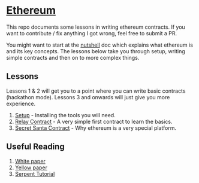 # [Ethereum](https://ethereum.org)

This repo documents some lessons in writing ethereum contracts.
If you want to contribute / fix anything I got wrong, feel free to submit a PR.

You might want to start at the [nutshell](nutshell.md) doc which explains what ethereum is and its key concepts. The lessons below take you through setup, writing simple contracts and then on to more complex things.

## Lessons
Lessons 1 & 2 will get you to a point where you can write basic contracts (hackathon mode).
Lessons 3 and onwards will just give you more experience.

1. [Setup](setup.md) - Installing the tools you will need.
1. [Relay Contract](/relay_contract) - A very simple first contract to learn the basics.
1. [Secret Santa Contract](/secret_santa_contract) - Why ethereum is a very special platform.

## Useful Reading
1. [White paper](https://github.com/ethereum/wiki/wiki/White-Paper)
2. [Yellow paper](http://gavwood.com/paper.pdf)
3. [Serpent Tutorial](https://mc2-umd.github.io/ethereumlab/docs/serpent_tutorial.pdf)
